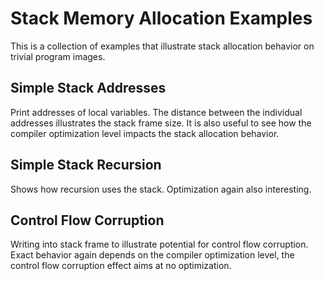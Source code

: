 # Stack Memory Allocation Examples

This is a collection of examples that illustrate stack allocation behavior on trivial program images.

## Simple Stack Addresses

Print addresses of local variables.
The distance between the individual addresses illustrates the stack frame size.
It is also useful to see how the compiler optimization level impacts the stack allocation behavior.

## Simple Stack Recursion

Shows how recursion uses the stack.
Optimization again also interesting.

## Control Flow Corruption

Writing into stack frame to illustrate potential for control flow corruption.
Exact behavior again depends on the compiler optimization level,
the control flow corruption effect aims at no optimization.
